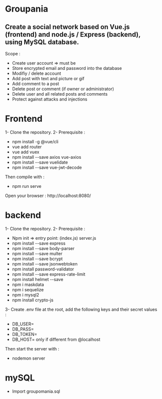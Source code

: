 # Groupania 
## Create a social network based on Vue.js (frontend) and node.js / Express (backend), using MySQL database.

Scope :
- Create user account => must be
- Store encrypted email and password into the database
- Modifiy / delete account
- Add post with text and picture or gif
- Add comment to a post
- Delete post or comment (if owner or administrator)
- Delete user and all related posts and comments
- Protect against attacks and injections



# Frontend
1- Clone the repository.
2- Prerequisite :
- npm install -g @vue/cli
- vue add router
- vue add vuex  
- npm install --save axios vue-axios
- npm install --save vuelidate
- npm install --save vue-jwt-decode

Then compile with : 
- npm run serve

Open your browser : http://localhost:8080/


# backend
1- Clone the repository.
2- Prerequisite :
- Npm init => entry point: (index.js) server.js
- npm install --save express
- npm install --save body-parser
- npm install --save multer
- npm install --save bcrypt
- npm install --save jsonwebtoken
- npm install password-validator
- npm install --save express-rate-limit
- npm install helmet --save
- npm i maskdata
- npm i sequelize
- npm i mysql2
- npm install crypto-js


3- Create .env file at the root, add the following keys and their secret values :
- DB_USER=
- DB_PASS=
- DB_TOKEN=
- DB_HOST= only if different from @localhost

Then start the server with : 
- nodemon server


# mySQL
- Import groupomania.sql